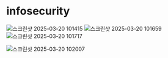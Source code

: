 # infosecurity

![스크린샷 2025-03-20 101415](https://github.com/user-attachments/assets/9c9be6fa-0a85-4ca3-a70f-0785600d6f8e)
![스크린샷 2025-03-20 101659](https://github.com/user-attachments/assets/ebb39783-57a4-40e3-a79e-c2b63407db7d)
![스크린샷 2025-03-20 101717](https://github.com/user-attachments/assets/fa04fd36-f23c-4634-adad-924a33e16f08)







![스크린샷 2025-03-20 102007](https://github.com/user-attachments/assets/a7d61c60-d738-49ac-bec3-7cd9739b8b4f)
